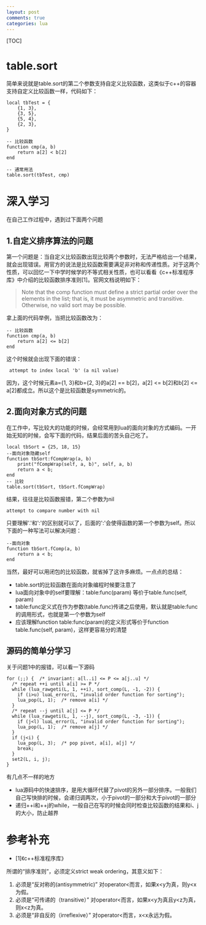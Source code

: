 ```yaml
---
layout: post
comments: true
categories: lua
---
```


[TOC]

# table.sort
简单来说就是table.sort的第二个参数支持自定义比较函数，这类似于c++的容器支持自定义比较函数一样，代码如下：





	local tbTest = {
		{1, 3},
		{3, 5},
		{5, 4},
		{2, 3},
	}

	-- 比较函数
	function cmp(a, b)
		return a[2] < b[2]
	end

	-- 通常用法
	table.sort(tbTest, cmp)



# 深入学习
在自己工作过程中，遇到过下面两个问题

## 1.自定义排序算法的问题
第一个问题是：当自定义比较函数出现比较两个参数时，无法严格给出一个结果，就会出现错误。用官方的说法是比较函数需要满足非对称和传递性质。对于这两个性质，可以回忆一下中学时候学的不等式相关性质，也可以看看《c++标准程序库》中介绍的比较函数排序准则[1]。官网文档说明如下：

> Note that the comp function must define a strict partial order over the elements in the list; that is, it must be asymmetric and transitive. Otherwise, no valid sort may be possible.


拿上面的代码举例，当把比较函数改为：

	-- 比较函数
	function cmp(a, b)
		return a[2] <= b[2]
	end

这个时候就会出现下面的错误：

	 attempt to index local 'b' (a nil value)

因为，这个时候元素a={1, 3}和b={2, 3}的a[2] == b[2]，a[2] <= b[2]和b[2] <= a[2]都成立。所以这个是比较函数是symmetric的。


## 2.面向对象方式的问题
在工作中，写比较大的功能的时候，会经常用到lua的面向对象的方式编码。一开始无知的时候，会写下面的代码，结果后面的苦头自己吃了。

	local tbSort = {25, 18, 15}
	--面向对象隐藏self
	function tbSort:fCompWrap(a, b)
		print("fCompWrap(self, a, b)", self, a, b)
		return a < b;
	end
	-- 比较
	table.sort(tbSort, tbSort.fCompWrap)

结果，往往是比较函数报错，第二个参数为nil

	attempt to compare number with nil

只要理解'.'和':'的区别就可以了，后面的':'会使得函数的第一个参数为self。所以下面的一种写法可以解决问题：

	--面向对象
	function tbSort.fComp(a, b)
		return a < b;
	end

当然，最好可以用闭包的比较函数，就省掉了这许多麻烦。一点点的总结：

* table.sort的比较函数在面向对象编程时候要注意了
* lua面向对象中的self要理解：table:func(param) 等价于table.func(self, param)
* table:func定义式在作为参数(table.func)传递之后使用，默认就是table:func的调用形式，也就是第一个参数为self
* 应该理解function table:func(param)的定义形式等价于function table.func(self, param)，这样更容易分的清楚

## 源码的简单分学习
关于问题1中的报错，可以看一下源码

	for (;;) {  /* invariant: a[l..i] <= P <= a[j..u] */
	  /* repeat ++i until a[i] >= P */
	  while (lua_rawgeti(L, 1, ++i), sort_comp(L, -1, -2)) {
	    if (i>u) luaL_error(L, "invalid order function for sorting");
	    lua_pop(L, 1);  /* remove a[i] */
	  }
	  /* repeat --j until a[j] <= P */
	  while (lua_rawgeti(L, 1, --j), sort_comp(L, -3, -1)) {
	    if (j<l) luaL_error(L, "invalid order function for sorting");
	    lua_pop(L, 1);  /* remove a[j] */
	  }
	  if (j<i) {
	    lua_pop(L, 3);  /* pop pivot, a[i], a[j] */
	    break;
	  }
	  set2(L, i, j);
	}

有几点不一样的地方

* lua源码中的快速排序，是用大循环代替了pivot的另外一部分排序。一般我们自己写快排的时候，会递归调两次，小于pivot的一部分和大于pivot的一部分
* 递归++i和++j的while，一般自己在写的时候会同时检查比较函数的结果和i、j的大小，防止越界

# 参考补充
* [1]《c++标准程序库》

所谓的“排序准则”，必须定义strict weak ordering，其意义如下：

1. 必须是“反对称的(antisymmetric)”
对operator<而言，如果x<y为真，则y<x为假。
2. 必须是“可传递的（transitive）”
对operator<而言，如果x<y为真且y<z为真，则x<z为真。
3. 必须是“非自反的（irreflexive）”
对operator<而言，x<x永远为假。